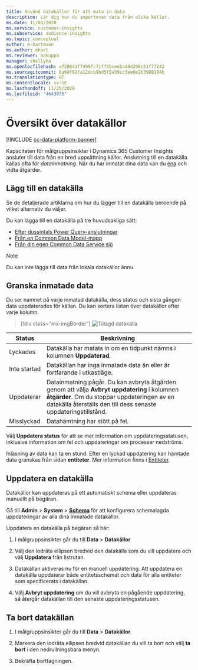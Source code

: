 ```yaml
---
title: Använd datakällor för att mata in data
description: Lär dig hur du importerar data från olika källor.
ms.date: 11/03/2020
ms.service: customer-insights
ms.subservice: audience-insights
ms.topic: conceptual
author: m-hartmann
ms.author: mhart
ms.reviewer: adkuppa
manager: shellyha
ms.openlocfilehash: a720641f7499fc71ff5bceeba48d296c51f77242
ms.sourcegitcommit: 6a6df62fa12dcb9bd5f5a39cc3ee0e2b3988184b
ms.translationtype: HT
ms.contentlocale: sv-SE
ms.lasthandoff: 11/25/2020
ms.locfileid: "4643975"
---
```

# <a name="overview-about-data-sources"></a>Översikt över datakällor

[!INCLUDE [cc-data-platform-banner](../includes/cc-data-platform-banner.md)]

Kapaciteten för målgruppsinsikter i Dynamics 365 Customer Insights ansluter till data från en bred uppsättning källor. Anslutning till en datakälla kallas ofta för *datainmatning*. När du har inmatat dina data kan du [ena](data-unification.md) och vidta åtgärder.

## <a name="add-a-data-source"></a>Lägg till en datakälla

Se de detaljerade artiklarna om hur du lägger till en datakälla beroende på vilket alternativ du väljer.

Du kan lägga till en datakälla på tre huvudsakliga sätt:

- [Efter dussintals Power Query-anslutningar](connect-power-query.md)
- [Från en Common Data Model-mapp](connect-common-data-model.md)
- [Från din egen Common Data Service sjö](connect-common-data-service-lake.md)

> [!NOTE]
> Du kan inte lägga till data från lokala datakällor ännu.

## <a name="review-ingested-data"></a>Granska inmatade data

Du ser namnet på varje inmatad datakälla, dess status och sista gången data uppdaterades för källan. Du kan sortera listan över datakällor efter varje kolumn.

> [!div class="mx-imgBorder"]
> ![Tillagd datakälla](media/configure-data-datasource-added.png "Tillagd datakälla")

|Status  |Beskrivning  |
|---------|---------|
|Lyckades   |Datakälla har matats in om en tidpunkt nämns i kolumnen **Uppdaterad**.
|Inte startad   |Datakällan har inga inmatade data än eller är fortfarande i utkastläge.         |
|Uppdaterar    |Datainmatning pågår. Du kan avbryta åtgärden genom att välja **Avbryt uppdatering** i kolumnen **åtgärder**. Om du stoppar uppdateringen av en datakälla återställs den till dess senaste uppdateringstillstånd.       |
|Misslyckad     |Datahämtning har stött på fel.         |

Välj **Uppdatera status** för att se mer information om uppdateringsstatusen, inklusive information om fel och uppdateringar om processer nedströms.

Inläsning av data kan ta en stund. Efter en lyckad uppdatering kan hämtade data granskas från sidan **entiteter**. Mer information finns i [Entiteter](entities.md).

## <a name="refresh-a-data-source"></a>Uppdatera en datakälla

Datakällor kan uppdateras på ett automatiskt schema eller uppdateras manuellt på begäran. 

Gå till **Admin** > **System** > [**Schema**](system.md#schedule-tab) för att konfigurera schemalagda uppdateringar av alla dina inmatade datakällor.

Uppdatera en datakälla på begäran så här:

1. I målgruppsinsikter går du till **Data** > **Datakällor**

2. Välj den lodräta ellipsen bredvid den datakälla som du vill uppdatera och välj **Uppdatera** från listrutan.

3. Datakällan aktiveras nu för en manuell uppdatering. Att uppdatera en datakälla uppdaterar både entitetsschemat och data för alla entiteter som specificerats i datakällan.

4. Välj **Avbryt uppdatering** om du vill avbryta en pågående uppdatering, så återgår datakällan till den senaste uppdateringsstatusen.

## <a name="delete-a-data-source"></a>Ta bort datakällan

1. I målgruppsinsikter går du till **Data** > **Datakällor**.

2. Markera den lodräta ellipsen bredvid datakällan du vill ta bort och välj **ta bort** i den nedrullningsbara menyn.

3. Bekräfta borttagningen.
